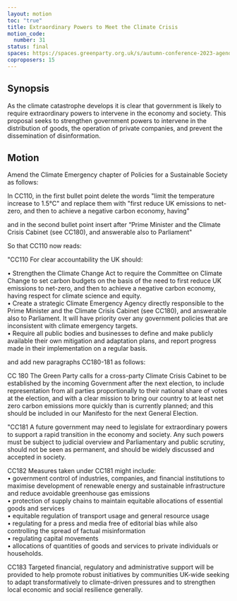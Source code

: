 ```yaml
---
layout: motion
toc: "true"
title: Extraordinary Powers to Meet the Climate Crisis
motion_code:
  number: 31
status: final
spaces: https://spaces.greenparty.org.uk/s/autumn-conference-2023-agenda-forum/post/post/view?id=11118
coproposers: 15
---
```

## Synopsis

As the climate catastrophe develops it is clear that government is likely to require extraordinary powers to intervene in the economy and society. This proposal seeks to strengthen government powers to intervene in the distribution of goods, the operation of private companies, and prevent the dissemination of disinformation.

## M﻿otion

Amend the Climate Emergency chapter of Policies for a Sustainable Society as follows:

In CC110, in the first bullet point delete the words "limit the temperature increase to 1.5°C" and replace them with "first reduce UK emissions to net-zero, and then to achieve a negative carbon economy, having"

and in the second bullet point insert after “Prime Minister and the Climate Crisis Cabinet (see CC180), and answerable also to Parliament"

So that CC110 now reads:

"CC110 For clear accountability the UK should:

• Strengthen the Climate Change Act to require the Committee on Climate Change to set carbon budgets on the basis of the need to first reduce UK emissions to net-zero, and then to achieve a negative carbon economy, having respect for climate science and equity.\
• Create a strategic Climate Emergency Agency directly responsible to the Prime Minister and the Climate Crisis Cabinet (see CC180), and answerable also to Parliament. It will have priority over any government policies that are inconsistent with climate emergency targets.\
• Require all public bodies and businesses to define and make publicly available their own mitigation and adaptation plans, and report progress made in their implementation on a regular basis.

and add new paragraphs CC180-181 as follows:

CC 180 The Green Party calls for a cross-party Climate Crisis Cabinet to be established by the incoming Government after the next election, to include representation from all parties proportionally to their national share of votes at the election, and with a clear mission to bring our country to at least net zero carbon emissions more quickly than is currently planned; and this should be included in our Manifesto for the next General Election.

"CC181 A future government may need to legislate for extraordinary powers to support a rapid transition in the economy and society. Any such powers must be subject to judicial overview and Parliamentary and public scrutiny, should not be seen as permanent, and should be widely discussed and accepted in society.

CC182 Measures taken under CC181 might include:\
• government control of industries, companies, and financial institutions to maximise development of renewable energy and sustainable infrastructure and reduce avoidable greenhouse gas emissions\
• protection of supply chains to maintain equitable allocations of essential goods and services\
• equitable regulation of transport usage and general resource usage\
• regulating for a press and media free of editorial bias while also controlling the spread of factual misinformation\
• regulating capital movements\
• allocations of quantities of goods and services to private individuals or households.

CC183 Targeted financial, regulatory and administrative support will be provided to help promote robust initiatives by communities UK-wide seeking to adapt transformatively to climate-driven pressures and to strengthen local economic and social resilience generally.